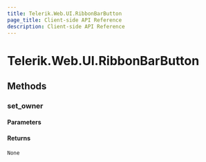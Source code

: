 ```yaml
---
title: Telerik.Web.UI.RibbonBarButton
page_title: Client-side API Reference
description: Client-side API Reference
---
```


# Telerik.Web.UI.RibbonBarButton  

## Methods

###  set_owner

#### Parameters

#### Returns

`None` 



